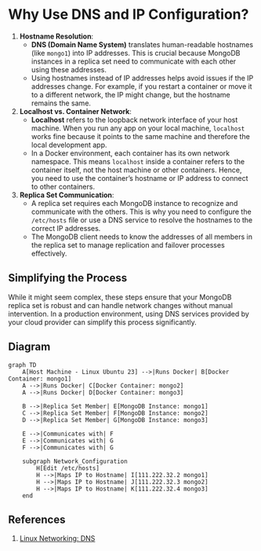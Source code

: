 # Why Use DNS and IP Configuration?

1. **Hostname Resolution**:
   - **DNS (Domain Name System)** translates human-readable hostnames (like `mongo1`) into IP addresses. This is crucial because MongoDB instances in a replica set need to communicate with each other using these addresses.
   - Using hostnames instead of IP addresses helps avoid issues if the IP addresses change. For example, if you restart a container or move it to a different network, the IP might change, but the hostname remains the same.
2. **Localhost vs. Container Network**:
   - **Localhost** refers to the loopback network interface of your host machine. When you run any app on your local machine, `localhost` works fine because it points to the same machine and therefore the local development app.
   - In a Docker environment, each container has its own network namespace. This means `localhost` inside a container refers to the container itself, not the host machine or other containers. Hence, you need to use the container’s hostname or IP address to connect to other containers.
3. **Replica Set Communication**:
   - A replica set requires each MongoDB instance to recognize and communicate with the others. This is why you need to configure the `/etc/hosts` file or use a DNS service to resolve the hostnames to the correct IP addresses.
   - The MongoDB client needs to know the addresses of all members in the replica set to manage replication and failover processes effectively.

## Simplifying the Process

While it might seem complex, these steps ensure that your MongoDB replica set is robust and can handle network changes without manual intervention. In a production environment, using DNS services provided by your cloud provider can simplify this process significantly.

## Diagram

```mermaid
graph TD
    A[Host Machine - Linux Ubuntu 23] -->|Runs Docker| B[Docker Container: mongo1]
    A -->|Runs Docker| C[Docker Container: mongo2]
    A -->|Runs Docker| D[Docker Container: mongo3]

    B -->|Replica Set Member| E[MongoDB Instance: mongo1]
    C -->|Replica Set Member| F[MongoDB Instance: mongo2]
    D -->|Replica Set Member| G[MongoDB Instance: mongo3]

    E -->|Communicates with| F
    E -->|Communicates with| G
    F -->|Communicates with| G

    subgraph Network_Configuration
        H[Edit /etc/hosts]
        H -->|Maps IP to Hostname| I[111.222.32.2 mongo1]
        H -->|Maps IP to Hostname| J[111.222.32.3 mongo2]
        H -->|Maps IP to Hostname| K[111.222.32.4 mongo3]
    end
```

## References

1. [Linux Networking: DNS](https://yuminlee2.medium.com/linux-networking-dns-7ff534113f7d#:~:text=When%20a%20Linux%20system%20needs,finds%20the%20correct%20IP%20address.)
